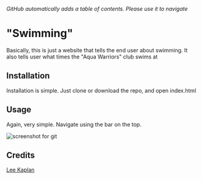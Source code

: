 _GitHub automatically adds a table of contents. Please use it to navigate_

# "Swimming"

Basically, this is just a website that tells the end user about swimming.
It also tells user what times the "Aqua Warriors" club swims at

## Installation

Installation is simple. Just clone or download the repo, and open index.html


## Usage

Again, very simple.
Navigate using the bar on the top.

![screenshot for git](https://user-images.githubusercontent.com/84854167/120921614-d5ee8380-c6c4-11eb-8a1c-1f5febd3f5d5.PNG)


## Credits

[Lee Kaplan](https://github.com/that-guy-lee)
